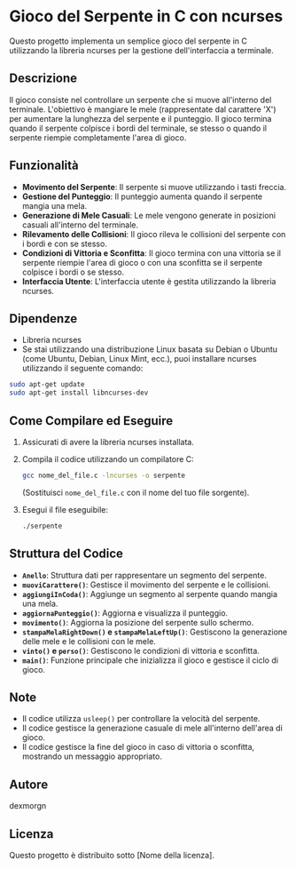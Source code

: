 # Gioco del Serpente in C con ncurses

Questo progetto implementa un semplice gioco del serpente in C utilizzando la libreria ncurses per la gestione dell'interfaccia a terminale.

## Descrizione

Il gioco consiste nel controllare un serpente che si muove all'interno del terminale. L'obiettivo è mangiare le mele (rappresentate dal carattere 'X') per aumentare la lunghezza del serpente e il punteggio. Il gioco termina quando il serpente colpisce i bordi del terminale, se stesso o quando il serpente riempie completamente l'area di gioco.

## Funzionalità

* **Movimento del Serpente**: Il serpente si muove utilizzando i tasti freccia.
* **Gestione del Punteggio**: Il punteggio aumenta quando il serpente mangia una mela.
* **Generazione di Mele Casuali**: Le mele vengono generate in posizioni casuali all'interno del terminale.
* **Rilevamento delle Collisioni**: Il gioco rileva le collisioni del serpente con i bordi e con se stesso.
* **Condizioni di Vittoria e Sconfitta**: Il gioco termina con una vittoria se il serpente riempie l'area di gioco o con una sconfitta se il serpente colpisce i bordi o se stesso.
* **Interfaccia Utente**: L'interfaccia utente è gestita utilizzando la libreria ncurses.

## Dipendenze

* Libreria ncurses
* Se stai utilizzando una distribuzione Linux basata su Debian o Ubuntu (come Ubuntu, Debian, Linux Mint, ecc.), puoi installare ncurses utilizzando il seguente comando:

```bash
sudo apt-get update
sudo apt-get install libncurses-dev
 ```

## Come Compilare ed Eseguire

1.  Assicurati di avere la libreria ncurses installata.
2.  Compila il codice utilizzando un compilatore C:

    ```bash
    gcc nome_del_file.c -lncurses -o serpente 
    ```

    (Sostituisci `nome_del_file.c` con il nome del tuo file sorgente).
3.  Esegui il file eseguibile:

    ```bash
    ./serpente
    ```

## Struttura del Codice

* **`Anello`**: Struttura dati per rappresentare un segmento del serpente.
* **`muoviCarattere()`**: Gestisce il movimento del serpente e le collisioni.
* **`aggiungiInCoda()`**: Aggiunge un segmento al serpente quando mangia una mela.
* **`aggiornaPunteggio()`**: Aggiorna e visualizza il punteggio.
* **`movimento()`**: Aggiorna la posizione del serpente sullo schermo.
* **`stampaMelaRightDown()` e `stampaMelaLeftUp()`**: Gestiscono la generazione delle mele e le collisioni con le mele.
* **`vinto()` e `perso()`**: Gestiscono le condizioni di vittoria e sconfitta.
* **`main()`**: Funzione principale che inizializza il gioco e gestisce il ciclo di gioco.

## Note

* Il codice utilizza `usleep()` per controllare la velocità del serpente.
* Il codice gestisce la generazione casuale di mele all'interno dell'area di gioco.
* Il codice gestisce la fine del gioco in caso di vittoria o sconfitta, mostrando un messaggio appropriato.

## Autore

dexmorgn
## Licenza

Questo progetto è distribuito sotto \[Nome della licenza].
